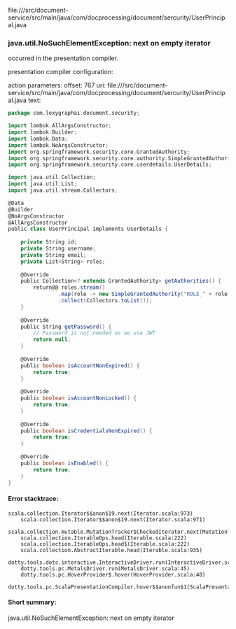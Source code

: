 file://<WORKSPACE>/src/document-service/src/main/java/com/docprocessing/document/sercurity/UserPrincipal.java
### java.util.NoSuchElementException: next on empty iterator

occurred in the presentation compiler.

presentation compiler configuration:


action parameters:
offset: 767
uri: file://<WORKSPACE>/src/document-service/src/main/java/com/docprocessing/document/sercurity/UserPrincipal.java
text:
```scala
package com.lexygraphai.document.security;

import lombok.AllArgsConstructor;
import lombok.Builder;
import lombok.Data;
import lombok.NoArgsConstructor;
import org.springframework.security.core.GrantedAuthority;
import org.springframework.security.core.authority.SimpleGrantedAuthority;
import org.springframework.security.core.userdetails.UserDetails;

import java.util.Collection;
import java.util.List;
import java.util.stream.Collectors;

@Data
@Builder
@NoArgsConstructor
@AllArgsConstructor
public class UserPrincipal implements UserDetails {
    
    private String id;
    private String username;
    private String email;
    private List<String> roles;
    
    @Override
    public Collection<? extends GrantedAuthority> getAuthorities() {
        return@@ roles.stream()
                .map(role -> new SimpleGrantedAuthority("ROLE_" + role))
                .collect(Collectors.toList());
    }
    
    @Override
    public String getPassword() {
        // Password is not needed as we use JWT
        return null;
    }
    
    @Override
    public boolean isAccountNonExpired() {
        return true;
    }
    
    @Override
    public boolean isAccountNonLocked() {
        return true;
    }
    
    @Override
    public boolean isCredentialsNonExpired() {
        return true;
    }
    
    @Override
    public boolean isEnabled() {
        return true;
    }
}

```



#### Error stacktrace:

```
scala.collection.Iterator$$anon$19.next(Iterator.scala:973)
	scala.collection.Iterator$$anon$19.next(Iterator.scala:971)
	scala.collection.mutable.MutationTracker$CheckedIterator.next(MutationTracker.scala:76)
	scala.collection.IterableOps.head(Iterable.scala:222)
	scala.collection.IterableOps.head$(Iterable.scala:222)
	scala.collection.AbstractIterable.head(Iterable.scala:935)
	dotty.tools.dotc.interactive.InteractiveDriver.run(InteractiveDriver.scala:164)
	dotty.tools.pc.MetalsDriver.run(MetalsDriver.scala:45)
	dotty.tools.pc.HoverProvider$.hover(HoverProvider.scala:40)
	dotty.tools.pc.ScalaPresentationCompiler.hover$$anonfun$1(ScalaPresentationCompiler.scala:376)
```
#### Short summary: 

java.util.NoSuchElementException: next on empty iterator
